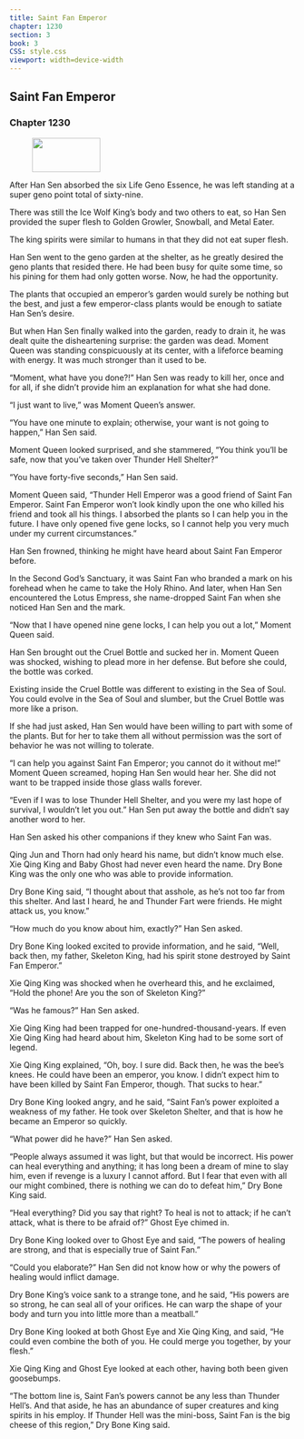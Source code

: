 ```yaml
---
title: Saint Fan Emperor
chapter: 1230
section: 3
book: 3
CSS: style.css
viewport: width=device-width
---
```


## Saint Fan Emperor

### Chapter 1230

<figure>
	<img src="../Images/gem.gif" alt="" id="gem" width="120" height="60" />
</figure>

After Han Sen absorbed the six Life Geno Essence, he was left standing at a super geno point total of sixty-nine.

There was still the Ice Wolf King’s body and two others to eat, so Han Sen provided the super flesh to Golden Growler, Snowball, and Metal Eater.

The king spirits were similar to humans in that they did not eat super flesh.

Han Sen went to the geno garden at the shelter, as he greatly desired the geno plants that resided there. He had been busy for quite some time, so his pining for them had only gotten worse. Now, he had the opportunity.

The plants that occupied an emperor’s garden would surely be nothing but the best, and just a few emperor-class plants would be enough to satiate Han Sen’s desire.

But when Han Sen finally walked into the garden, ready to drain it, he was dealt quite the disheartening surprise: the garden was dead. Moment Queen was standing conspicuously at its center, with a lifeforce beaming with energy. It was much stronger than it used to be.

“Moment, what have you done?!” Han Sen was ready to kill her, once and for all, if she didn’t provide him an explanation for what she had done.

“I just want to live,” was Moment Queen’s answer.

“You have one minute to explain; otherwise, your want is not going to happen,” Han Sen said.

Moment Queen looked surprised, and she stammered, “You think you’ll be safe, now that you’ve taken over Thunder Hell Shelter?”

“You have forty-five seconds,” Han Sen said.

Moment Queen said, “Thunder Hell Emperor was a good friend of Saint Fan Emperor. Saint Fan Emperor won’t look kindly upon the one who killed his friend and took all his things. I absorbed the plants so I can help you in the future. I have only opened five gene locks, so I cannot help you very much under my current circumstances.”

Han Sen frowned, thinking he might have heard about Saint Fan Emperor before.

In the Second God’s Sanctuary, it was Saint Fan who branded a mark on his forehead when he came to take the Holy Rhino. And later, when Han Sen encountered the Lotus Empress, she name-dropped Saint Fan when she noticed Han Sen and the mark.

“Now that I have opened nine gene locks, I can help you out a lot,” Moment Queen said.

Han Sen brought out the Cruel Bottle and sucked her in. Moment Queen was shocked, wishing to plead more in her defense. But before she could, the bottle was corked.

Existing inside the Cruel Bottle was different to existing in the Sea of Soul. You could evolve in the Sea of Soul and slumber, but the Cruel Bottle was more like a prison.

If she had just asked, Han Sen would have been willing to part with some of the plants. But for her to take them all without permission was the sort of behavior he was not willing to tolerate.

“I can help you against Saint Fan Emperor; you cannot do it without me!” Moment Queen screamed, hoping Han Sen would hear her. She did not want to be trapped inside those glass walls forever.

“Even if I was to lose Thunder Hell Shelter, and you were my last hope of survival, I wouldn’t let you out.” Han Sen put away the bottle and didn’t say another word to her.

Han Sen asked his other companions if they knew who Saint Fan was.

Qing Jun and Thorn had only heard his name, but didn’t know much else. Xie Qing King and Baby Ghost had never even heard the name. Dry Bone King was the only one who was able to provide information.

Dry Bone King said, “I thought about that asshole, as he’s not too far from this shelter. And last I heard, he and Thunder Fart were friends. He might attack us, you know.”

“How much do you know about him, exactly?” Han Sen asked.

Dry Bone King looked excited to provide information, and he said, “Well, back then, my father, Skeleton King, had his spirit stone destroyed by Saint Fan Emperor.”

Xie Qing King was shocked when he overheard this, and he exclaimed, “Hold the phone! Are you the son of Skeleton King?”

“Was he famous?” Han Sen asked.

Xie Qing King had been trapped for one-hundred-thousand-years. If even Xie Qing King had heard about him, Skeleton King had to be some sort of legend.

Xie Qing King explained, “Oh, boy. I sure did. Back then, he was the bee’s knees. He could have been an emperor, you know. I didn’t expect him to have been killed by Saint Fan Emperor, though. That sucks to hear.”

Dry Bone King looked angry, and he said, “Saint Fan’s power exploited a weakness of my father. He took over Skeleton Shelter, and that is how he became an Emperor so quickly.

“What power did he have?” Han Sen asked.

“People always assumed it was light, but that would be incorrect. His power can heal everything and anything; it has long been a dream of mine to slay him, even if revenge is a luxury I cannot afford. But I fear that even with all our might combined, there is nothing we can do to defeat him,” Dry Bone King said.

“Heal everything? Did you say that right? To heal is not to attack; if he can’t attack, what is there to be afraid of?” Ghost Eye chimed in.

Dry Bone King looked over to Ghost Eye and said, “The powers of healing are strong, and that is especially true of Saint Fan.”

“Could you elaborate?” Han Sen did not know how or why the powers of healing would inflict damage.

Dry Bone King’s voice sank to a strange tone, and he said, “His powers are so strong, he can seal all of your orifices. He can warp the shape of your body and turn you into little more than a meatball.”

Dry Bone King looked at both Ghost Eye and Xie Qing King, and said, “He could even combine the both of you. He could merge you together, by your flesh.”

Xie Qing King and Ghost Eye looked at each other, having both been given goosebumps.

“The bottom line is, Saint Fan’s powers cannot be any less than Thunder Hell’s. And that aside, he has an abundance of super creatures and king spirits in his employ. If Thunder Hell was the mini-boss, Saint Fan is the big cheese of this region,” Dry Bone King said.